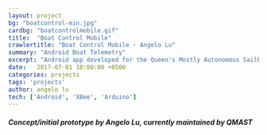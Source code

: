 ```yaml
---
layout: project
bg: "boatcontrol-min.jpg"
cardbg: "boatcontrolmobile.gif"
title:  "Boat Control Mobile"
crawlertitle: "Boat Control Mobile - Angelo Lu"
summary: "Android Boat Telemetry"
excerpt: "Android app developed for the Queen's Mostly Autonomous Sailboat Team for wireless navigation and control."
date:   2017-07-01 10:00:00 +0500
categories: projects
tags: 'projects'
author: angelo lu
tech: ['Android', 'XBee', 'Arduino']
---
```

##### Concept/initial prototype by Angelo Lu, currently maintained by QMAST